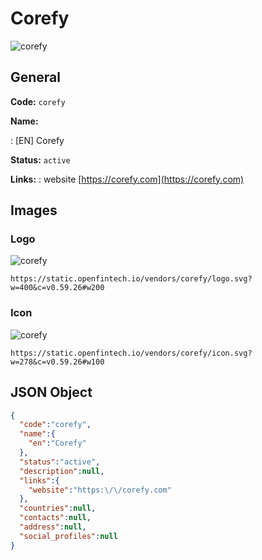 
# Corefy 
![corefy](https://static.openfintech.io/vendors/corefy/logo.svg?w=400&c=v0.59.26#w200)  

## General 
 
**Code:** `corefy` 
 
**Name:** 
 
:	[EN] Corefy 
 
**Status:** `active` 
 
**Links:** 
: website [https://corefy.com](https://corefy.com) 
 

## Images 

### Logo 
 
![corefy](https://static.openfintech.io/vendors/corefy/logo.svg?w=400&c=v0.59.26#w200)  

```
https://static.openfintech.io/vendors/corefy/logo.svg?w=400&c=v0.59.26#w200
```  

### Icon 
 
![corefy](https://static.openfintech.io/vendors/corefy/icon.svg?w=278&c=v0.59.26#w100)  

```
https://static.openfintech.io/vendors/corefy/icon.svg?w=278&c=v0.59.26#w100
```  

## JSON Object 

```json
{
  "code":"corefy",
  "name":{
    "en":"Corefy"
  },
  "status":"active",
  "description":null,
  "links":{
    "website":"https:\/\/corefy.com"
  },
  "countries":null,
  "contacts":null,
  "address":null,
  "social_profiles":null
}
```  
